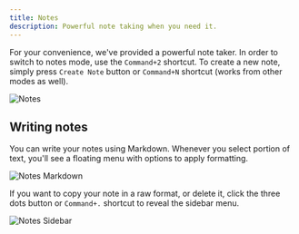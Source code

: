 ```yaml
---
title: Notes
description: Powerful note taking when you need it.
---
```


For your convenience, we've provided a powerful note taker. In order to switch to notes mode, use the `Command+2` shortcut.
To create a new note, simply press `Create Note` button or `Command+N` shortcut (works from other modes as well).

![Notes](/docs/notes.jpeg "Notes")

## Writing notes

You can write your notes using Markdown. Whenever you select portion of text, you'll see a floating menu with options to apply formatting.

![Notes Markdown](/docs/note-markdown.jpeg "Notes Markdown")

If you want to copy your note in a raw format, or delete it, click the three dots button or `Command+.` shortcut to reveal the sidebar menu.

![Notes Sidebar](/docs/note-sidebar.jpeg "Notes Sidebar")
